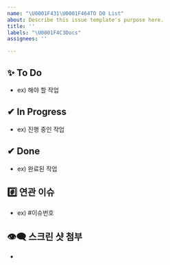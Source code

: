 ```yaml
---
name: "\U0001F431‍\U0001F464TO DO List"
about: Describe this issue template's purpose here.
title: ''
labels: "\U0001F4C3Docs"
assignees: ''

---
```


## ✨ To Do
- ex) 해야 할 작업


## ✔ In Progress
-  ex) 진행 중인 작업


## ✔ Done
-  ex) 완료된 작업


## #️⃣ 연관 이슈 
- ex) #이슈번호 


## 👁‍🗨 스크린 샷 첨부
-
